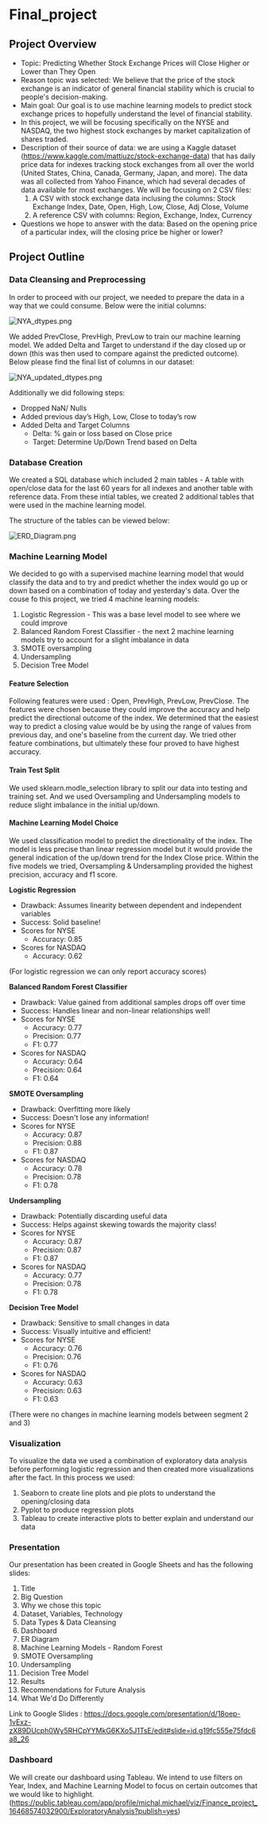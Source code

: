 # Final_project

## Project Overview
- Topic: Predicting Whether Stock Exchange Prices will Close Higher or Lower than They Open
- Reason topic was selected: We believe that the price of the stock exchange is an indicator of general financial stability which is crucial to people's decision-making. 
- Main goal: Our goal is to use machine learning models to predict stock exchange prices to hopefully understand the level of financial stability. 
- In this project, we will be focusing specifically on the NYSE and NASDAQ, the two highest stock exchanges by market capitalization of shares traded.
- Description of their source of data: we are using a Kaggle dataset (https://www.kaggle.com/mattiuzc/stock-exchange-data) that has daily price data for indexes tracking stock exchanges from all over the world (United States, China, Canada, Germany, Japan, and more). The data was all collected from Yahoo Finance, which had several decades of data available for most exchanges. We will be focusing on 2 CSV files:
    1. A CSV with stock exchange data inclusing the columns: Stock Exchange Index, Date, Open, High, Low, Close, Adj Close, Volume
    2. A reference CSV with columns: Region, Exchange, Index, Currency
- Questions we hope to answer with the data: Based on the opening price of a particular index, will the closing price be higher or lower?

## Project Outline

### Data Cleansing and Preprocessing
In order to proceed with our project, we needed to prepare the data in a way that we could consume. Below were the initial columns:

![NYA_dtypes.png](Resources/NYA_dtypes.png) 

We added PrevClose, PrevHigh, PrevLow to train our machine learning model. We added Delta and Target to understand if the day closed up or down (this was then used to compare against the predicted outcome). Below please find the final list of columns in our dataset:

![NYA_updated_dtypes.png](Resources/NYA_updated_dtypes.png) 

Additionally we did following steps: 

* Dropped NaN/ Nulls
* Added previous day’s High, Low, Close to today’s row
* Added Delta and Target Columns
    * Delta: % gain or loss based on Close price
    * Target: Determine Up/Down Trend based on Delta


### Database Creation
We created a SQL database which included 2 main tables - A table with open/close data for the last 60 years for all indexes and another table with reference data. From these intial tables, we created 2 additional tables that were used in the machine learning model. 

The structure of the tables can be viewed below:

![ERD_Diagram.png](Resources/ERD_Diagram.png) 

### Machine Learning Model
We decided to go with a supervised machine learning model that would classify the data and to try and predict whether the index would go up or down based on a combination of today and yesterday's data.  Over the couse fo this project, we tried 4 machine learning models:

1. Logistic Regression - This was a base level model to see where we could improve
2. Balanced Random Forest Classifier - the next 2 machine learning models try to account for a slight imbalance in data
3. SMOTE oversampling 
4. Undersampling
5. Decision Tree Model

#### Feature Selection
Following features were used : Open, PrevHigh, PrevLow, PrevClose. The features were chosen because they could improve the accuracy and help predict the directional outcome of the index. We determined that the easiest way to predict a closing value would be by using the range of values from previous day, and one's baseline from the current day. We tried other feature combinations, but ultimately these four proved to have highest accuracy. 

#### Train Test Split
We used sklearn.modle_selection library to split our data into testing and training set. And we used Oversampling and Undersampling models to reduce slight imbalance in the initial up/down. 

#### Machine Learning Model Choice
We used classification model to predict the directionality of the index. The model is less precise than linear regression model but it would provide the general indication of the up/down trend for the Index Close price. Within the five models we tried, Oversampling & Undersampling provided the highest precision, accuracy and f1 score. 

<b>Logistic Regression</b>
* Drawback: Assumes linearity between dependent and independent variables
* Success: Solid baseline!
* Scores for NYSE
    * Accuracy: 0.85
* Scores for NASDAQ
    * Accuracy: 0.62

(For logistic regression we can only report accuracy scores)

<b>Balanced Random Forest Classifier</b>
* Drawback: Value gained from additional samples drops off over time
* Success: Handles linear and non-linear relationships well!
* Scores for NYSE
    * Accuracy: 0.77
    * Precision: 0.77
    * F1: 0.77
* Scores for NASDAQ
    * Accuracy: 0.64
    * Precision: 0.64
    * F1: 0.64

<b>SMOTE Oversampling</b>
* Drawback: Overfitting more likely
* Success: Doesn't lose any information!
* Scores for NYSE
    * Accuracy: 0.87
    * Precision: 0.88
    * F1: 0.87
* Scores for NASDAQ
    * Accuracy: 0.78
    * Precision: 0.78
    * F1: 0.78

<b>Undersampling</b>
* Drawback: Potentially discarding useful data
* Success: Helps against skewing towards the majority class!
* Scores for NYSE
    * Accuracy: 0.87
    * Precision: 0.87
    * F1: 0.87
* Scores for NASDAQ
    * Accuracy: 0.77
    * Precision: 0.78
    * F1: 0.78

<b>Decision Tree Model</b>
* Drawback: Sensitive to small changes in data
* Success: Visually intuitive and efficient!
* Scores for NYSE
    * Accuracy: 0.76
    * Precision: 0.76
    * F1: 0.76
* Scores for NASDAQ
    * Accuracy: 0.63
    * Precision: 0.63
    * F1: 0.63

(There were no changes in machine learning models between segment 2 and 3)

### Visualization
To visualize the data we used a combination of exploratory data analysis before performing logistic regression and then created more visualizations after the fact. In this process we used:

1. Seaborn to create line plots and pie plots to understand the opening/closing data
2. Pyplot to produce regression plots
3. Tableau to create interactive plots to better explain and understand our data

### Presentation 
Our presentation has been created in Google Sheets and has the following slides:

1. Title
2. Big Question
3. Why we chose this topic
4. Dataset, Variables, Technology
5. Data Types & Data Cleansing
6. Dashboard
7. ER Diagram
8. Machine Learning Models - Random Forest
9. SMOTE Oversampling
10. Undersampling
11. Decision Tree Model
12. Results
13. Recommendations for Future Analysis
14. What We'd Do Differently

Link to Google Slides :
https://docs.google.com/presentation/d/18oep-1vExz-zX89DUcph0Wy5RHCpYYMkG6KXo5J1TsE/edit#slide=id.g19fc555e75fdc6a8_26

### Dashboard
We will create our dashboard using Tableau. We intend to use filters on Year, Index, and Machine Learning Model to focus on certain outcomes that we would like to highlight. (https://public.tableau.com/app/profile/michal.michael/viz/Finance_project_16468574032900/ExploratoryAnalysis?publish=yes)
